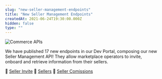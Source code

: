 ```yaml
---
slug: "new-seller-management-endpoints"
title: "New Seller Management Endpoints"
createdAt: 2021-06-24T19:30:00.000Z
hidden: false
type: ""
---
```


![Commerce APIs](https://raw.githubusercontent.com/vtexdocs/dev-portal-content/main/images/new-seller-management-endpoints-0.png)

We have published 17 new endpoints in our Dev Portal, composing our new Seller Management API! They allow marketplace operators to invite, onboard and retrieve information from their sellers.

🔗 [Seller Invite](https://developers.vtex.com/vtex-rest-api/reference/seller-invite-1)
🔗 [Sellers](https://developers.vtex.com/vtex-rest-api/reference/sellers)
🔗 [Seller Comissions](https://developers.vtex.com/vtex-rest-api/reference/seller-commissions)
